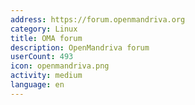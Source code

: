 ```yaml
---
address: https://forum.openmandriva.org
category: Linux
title: OMA forum
description: OpenMandriva forum
userCount: 493
icon: openmandriva.png
activity: medium
language: en
---
```

